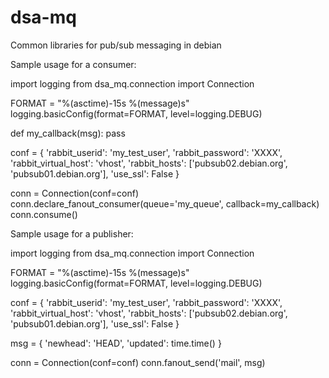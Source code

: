 dsa-mq
======

Common libraries for pub/sub messaging in debian

Sample usage for a consumer:

import logging
from dsa_mq.connection import Connection

FORMAT = "%(asctime)-15s %(message)s"
logging.basicConfig(format=FORMAT, level=logging.DEBUG)

def my_callback(msg):
    pass

conf = {
    'rabbit_userid': 'my_test_user',
    'rabbit_password': 'XXXX',
    'rabbit_virtual_host': 'vhost',
    'rabbit_hosts': ['pubsub02.debian.org', 'pubsub01.debian.org'],
    'use_ssl': False
}

conn = Connection(conf=conf)
conn.declare_fanout_consumer(queue='my_queue', callback=my_callback)
conn.consume()



Sample usage for a publisher:

import logging
from dsa_mq.connection import Connection

FORMAT = "%(asctime)-15s %(message)s"
logging.basicConfig(format=FORMAT, level=logging.DEBUG)

conf = {
    'rabbit_userid': 'my_test_user',
    'rabbit_password': 'XXXX',
    'rabbit_virtual_host': 'vhost',
    'rabbit_hosts': ['pubsub02.debian.org', 'pubsub01.debian.org'],
    'use_ssl': False
}

msg = {
    'newhead': 'HEAD',
    'updated': time.time()
}

conn = Connection(conf=conf)
conn.fanout_send('mail', msg)
